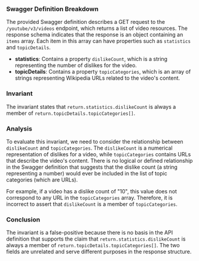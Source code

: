 ### Swagger Definition Breakdown
The provided Swagger definition describes a GET request to the `/youtube/v3/videos` endpoint, which returns a list of video resources. The response schema indicates that the response is an object containing an `items` array. Each item in this array can have properties such as `statistics` and `topicDetails`. 

- **statistics**: Contains a property `dislikeCount`, which is a string representing the number of dislikes for the video.
- **topicDetails**: Contains a property `topicCategories`, which is an array of strings representing Wikipedia URLs related to the video's content.

### Invariant
The invariant states that `return.statistics.dislikeCount` is always a member of `return.topicDetails.topicCategories[]`. 

### Analysis
To evaluate this invariant, we need to consider the relationship between `dislikeCount` and `topicCategories`. The `dislikeCount` is a numerical representation of dislikes for a video, while `topicCategories` contains URLs that describe the video's content. There is no logical or defined relationship in the Swagger definition that suggests that the dislike count (a string representing a number) would ever be included in the list of topic categories (which are URLs). 

For example, if a video has a dislike count of "10", this value does not correspond to any URL in the `topicCategories` array. Therefore, it is incorrect to assert that `dislikeCount` is a member of `topicCategories`. 

### Conclusion
The invariant is a false-positive because there is no basis in the API definition that supports the claim that `return.statistics.dislikeCount` is always a member of `return.topicDetails.topicCategories[]`. The two fields are unrelated and serve different purposes in the response structure.
